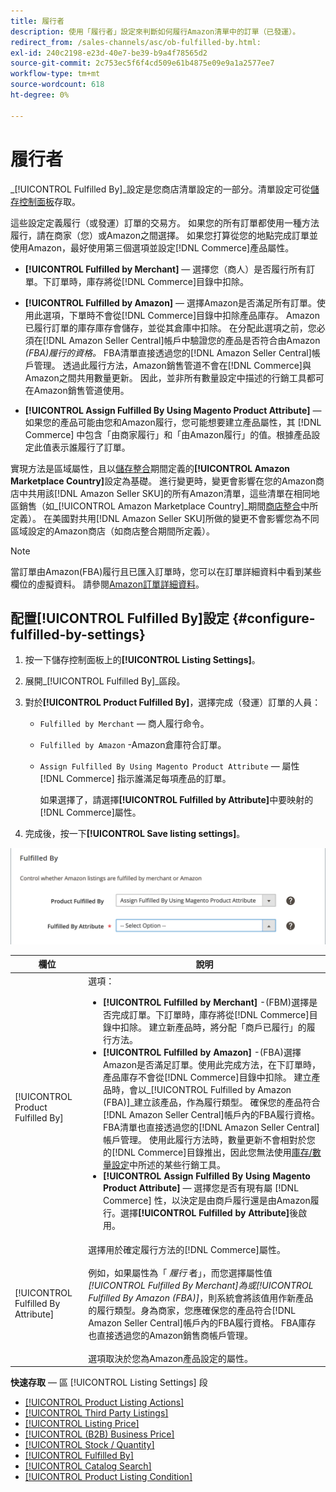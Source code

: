 ```yaml
---
title: 履行者
description: 使用「履行者」設定來判斷如何履行Amazon清單中的訂單（已發運）。
redirect_from: /sales-channels/asc/ob-fulfilled-by.html: 
exl-id: 240c2198-e23d-40e7-be39-b9a4f78565d2
source-git-commit: 2c753ec5f6f4cd509e61b4875e09e9a1a2577ee7
workflow-type: tm+mt
source-wordcount: 618
ht-degree: 0%

---
```


# 履行者

_[!UICONTROL Fulfilled By]_設定是您商店清單設定的一部分。清單設定可從[儲存控制面板](./amazon-store-dashboard.md)存取。

這些設定定義履行（或發運）訂單的交易方。 如果您的所有訂單都使用一種方法履行，請在商家（您）或Amazon之間選擇。 如果您打算從您的地點完成訂單並使用Amazon，最好使用第三個選項並設定[!DNL Commerce]產品屬性。

- **[!UICONTROL Fulfilled by Merchant]**  — 選擇您（商人）是否履行所有訂單。下訂單時，庫存將從[!DNL Commerce]目錄中扣除。

- **[!UICONTROL Fulfilled by Amazon]**  — 選擇Amazon是否滿足所有訂單。使用此選項，下單時不會從[!DNL Commerce]目錄中扣除產品庫存。 Amazon已履行訂單的庫存庫存會儲存，並從其倉庫中扣除。 在分配此選項之前，您必須在[!DNL Amazon Seller Central]帳戶中驗證您的產品是否符合由Amazon _(FBA)履行的資格。_ FBA清單直接透過您的[!DNL Amazon Seller Central]帳戶管理。 透過此履行方法，Amazon銷售管道不會在[!DNL Commerce]與Amazon之間共用數量更新。 因此，並非所有數量設定中描述的行銷工具都可在Amazon銷售管道使用。

- **[!UICONTROL Assign Fulfilled By Using Magento Product Attribute]**  — 如果您的產品可能由您和Amazon履行，您可能想要建立產品屬性，其 [!DNL Commerce] 中包含「由商家履行」和「由Amazon履行」的值。根據產品設定此值表示誰履行了訂單。

實現方法是區域屬性，且以[儲存整合](./store-integration.md)期間定義的&#x200B;**[!UICONTROL Amazon Marketplace Country]**&#x200B;設定為基礎。 進行變更時，變更會影響在您的Amazon商店中共用該[!DNL Amazon Seller SKU]的所有Amazon清單，這些清單在相同地區銷售（如&#x200B;_[!UICONTROL Amazon Marketplace Country]_期間[商店整合](./store-integration.md)中所定義）。 在美國對共用[!DNL Amazon Seller SKU]所做的變更不會影響您為不同區域設定的Amazon商店（如商店整合期間所定義）。

>[!NOTE]
>
>當訂單由Amazon(FBA)履行且已匯入訂單時，您可以在訂單詳細資料中看到某些欄位的虛擬資料。 請參閱[Amazon訂單詳細資料](./amazon-order-details.md)。

## 配置[!UICONTROL Fulfilled By]設定 {#configure-fulfilled-by-settings}

1. 按一下儲存控制面板上的&#x200B;**[!UICONTROL Listing Settings]**。

1. 展開&#x200B;_[!UICONTROL Fulfilled By]_區段。

1. 對於&#x200B;**[!UICONTROL Product Fulfilled By]**，選擇完成（發運）訂單的人員：

   - `Fulfilled by Merchant`  — 商人履行命令。

   - `Fulfilled by Amazon` -Amazon倉庫符合訂單。

   - `Assign Fulfilled By Using Magento Product Attribute`  — 屬性 [!DNL Commerce] 指示誰滿足每項產品的訂單。

      如果選擇了，請選擇&#x200B;**[!UICONTROL Fulfilled by Attribute]**&#x200B;中要映射的[!DNL Commerce]屬性。

1. 完成後，按一下&#x200B;**[!UICONTROL Save listing settings]**。

![完成者設定](assets/amazon-fulfilled-by.png)

| 欄位 | 說明 |
|--- |--- |
| [!UICONTROL Product Fulfilled By] | 選項：<ul><li>**[!UICONTROL Fulfilled by Merchant]** -(FBM)選擇是否完成訂單。下訂單時，庫存將從[!DNL Commerce]目錄中扣除。 建立新產品時，將分配「商戶已履行」的履行方法。</li><li>**[!UICONTROL Fulfilled by Amazon]** -(FBA)選擇Amazon是否滿足訂單。使用此完成方法，在下訂單時，產品庫存不會從[!DNL Commerce]目錄中扣除。 建立產品時，會以&#x200B;_[!UICONTROL Fulfilled by Amazon (FBA)]_建立該產品，作為履行類型。 確保您的產品符合[!DNL Amazon Seller Central]帳戶內的FBA履行資格。 FBA清單也直接透過您的[!DNL Amazon Seller Central]帳戶管理。 使用此履行方法時，數量更新不會相對於您的[!DNL Commerce]目錄推出，因此您無法使用[庫存/數量設定](./stock-quantity.md)中所述的某些行銷工具。</li><li>**[!UICONTROL Assign Fulfilled By Using Magento Product Attribute]**  — 選擇您是否有現有屬 [!DNL Commerce] 性，以決定是由商戶履行還是由Amazon履行。選擇&#x200B;**[!UICONTROL Fulfilled by Attribute]**&#x200B;後啟用。</li></ul> |
| [!UICONTROL Fulfilled By Attribute] | 選擇用於確定履行方法的[!DNL Commerce]屬性。<br><br>例如，如果屬性為「 _履行_ 者」，而您選擇屬性值 _[!UICONTROL Fulfilled By Merchant]_為或_[!UICONTROL Fulfilled By Amazon (FBA)]_，則系統會將該值用作新產品的履行類型。身為商家，您應確保您的產品符合[!DNL Amazon Seller Central]帳戶內的FBA履行資格。 FBA庫存也直接透過您的Amazon銷售商帳戶管理。<br><br>選項取決於您為Amazon產品設定的屬性。 |

**快速存取**  — 區 [!UICONTROL Listing Settings] 段

- [[!UICONTROL Product Listing Actions]](./product-listing-actions.md)
- [[!UICONTROL Third Party Listings]](./third-party-listing-settings.md)
- [[!UICONTROL Listing Price]](./listing-price.md)
- [[!UICONTROL (B2B) Business Price]](./business-pricing.md)
- [[!UICONTROL Stock / Quantity]](./stock-quantity.md)
- [[!UICONTROL Fulfilled By]](./fulfilled-by.md)
- [[!UICONTROL Catalog Search]](./catalog-search.md)
- [[!UICONTROL Product Listing Condition]](./product-listing-condition.md)
